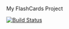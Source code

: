 My FlashCards Project

[![Build Status](https://travis-ci.org/odinsy/flashcards.svg?branch=seventh-task)](https://travis-ci.org/odinsy/flashcards)
